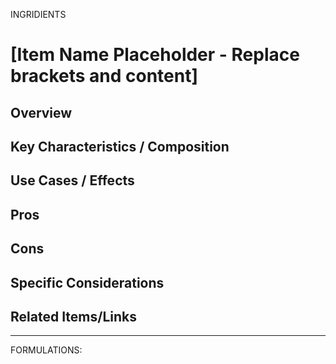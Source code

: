 
INGRIDIENTS

# [Item Name Placeholder - Replace brackets and content]

## Overview
<!-- Brief description -->

## Key Characteristics / Composition
<!-- Details about what it is -->

## Use Cases / Effects
<!-- Where/how it's used or what it does -->

## Pros
<!-- Advantages -->

## Cons
<!-- Disadvantages -->

## Specific Considerations
<!-- Any special notes, e.g., for formulation, storage, etc. -->

## Related Items/Links
<!-- Optional links -->

---



FORMULATIONS:
